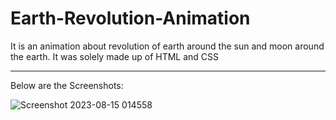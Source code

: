 # Earth-Revolution-Animation
It is an animation about revolution of earth around the sun and moon around the earth. It was solely made up of HTML and CSS

---------------------------------------------------------------------------------------------------------------------------------------------
Below are the Screenshots:

![Screenshot 2023-08-15 014558](https://github.com/Mohd-Adeen/Earth-Revolution-Animation/assets/85848523/60785941-1e00-44cf-8570-af9b2efa8d12)
